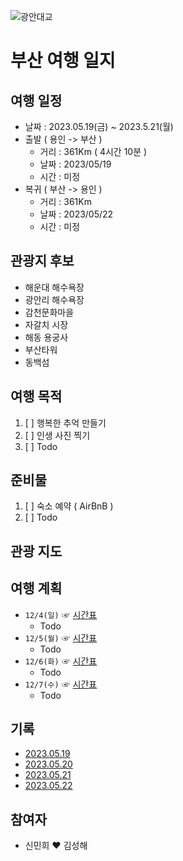 ![광안대교](https://github.com/hae92/Busan/blob/main/images/%EA%B4%91%EC%95%88%EB%8C%80%EA%B5%90%20%EC%9D%B4%EB%AF%B8%EC%A7%80.avif)
# 부산 여행 일지
## 여행 일정
- 날짜 : 2023.05.19(금) ~ 2023.5.21(월)
- 출발 ( 용인 -> 부산 )
   - 거리 : 361Km ( 4시간 10분 )
   - 날짜 : 2023/05/19
   - 시간 : 미정
- 복귀 ( 부산 -> 용인 )
   - 거리 : 361Km
   - 날짜 : 2023/05/22
   - 시간 : 미정
## 관광지 후보
- 해운대 해수욕장
- 광안리 해수욕장
- 감천문화마을
- 자갈치 시장
- 해동 용궁사
- 부산타워
- 동백섬
## 여행 목적
1. [ ] 행복한 추억 만들기
2. [ ] 인생 사진 찍기
3. [ ] Todo
## 준비물
1. [ ] 숙소 예약 ( AirBnB )
2. [ ] Todo
## 관광 지도 <br/> 
## 여행 계획
- `12/4(일)` ☞ [시간표]()
   - Todo
- `12/5(월)` ☞ [시간표]()
   - Todo
- `12/6(화)` ☞ [시간표](https://github.com/hae92/20221204/blob/main/timetable/1206.md)
   - Todo
- `12/7(수)` ☞ [시간표](https://github.com/hae92/20221204/blob/main/timetable/1207.md)
   - Todo
## 기록
- [2023.05.19]()
- [2023.05.20]()
- [2023.05.21]()
- [2023.05.22]()
## 참여자
- 신민희 ♥ 김성해




